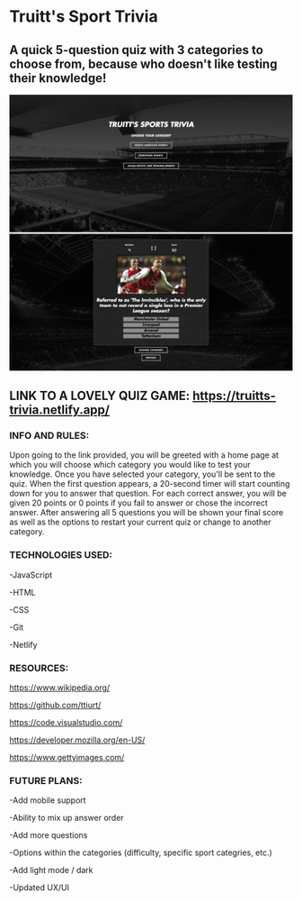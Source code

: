 # Truitt's Sport Trivia

## A quick 5-question quiz with 3 categories to choose from, because who doesn't like testing their knowledge!

![alt text](/photos/TsT%20Home%20Page.png)
![alt text](/photos/TsT%20Question.png)

## LINK TO A LOVELY QUIZ GAME: https://truitts-trivia.netlify.app/



### INFO AND RULES:

Upon going to the link provided, you will be greeted with a home page at which you will choose which category you would like to test your knowledge. Once you have selected your category, you'll be sent to the quiz. When the first question appears, a 20-second timer will start counting down for you to answer that question. For each correct answer, you will be given 20 points or 0 points if you fail to answer or chose the incorrect answer. After answering all 5 questions you will be shown your final score as well as the options to restart your current quiz or change to another category.



### TECHNOLOGIES USED:

-JavaScript 

-HTML 

-CSS

-Git

-Netlify



### RESOURCES:

https://www.wikipedia.org/ 

https://github.com/ttiurt/

https://code.visualstudio.com/ 

https://developer.mozilla.org/en-US/ 

https://www.gettyimages.com/ 



### FUTURE PLANS:

-Add mobile support

-Ability to mix up answer order 

-Add more questions

-Options within the categories (difficulty, specific sport categries, etc.)

-Add light mode / dark

-Updated UX/UI


